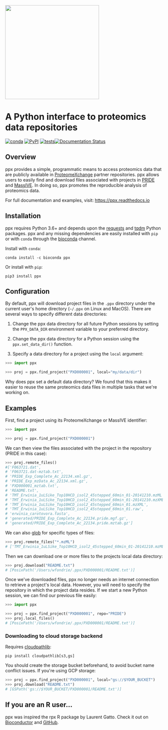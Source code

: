 <img src="static/ppx_light.svg" width=300>

# A Python interface to proteomics data repositories

[![conda](https://img.shields.io/conda/vn/bioconda/ppx?color=green)](http://bioconda.github.io/recipes/ppx/README.html)
[![PyPI](https://img.shields.io/pypi/v/ppx?color=green)](https://pypi.org/project/ppx/)
[![tests](https://github.com/wfondrie/ppx/workflows/tests/badge.svg?branch=master)](https://github.com/wfondrie/ppx/actions?query=workflow%3Atests)[![Documentation Status](https://readthedocs.org/projects/ppx/badge/?version=latest)](https://ppx.readthedocs.io/en/latest/?badge=latest)  

## Overview  
ppx provides a simple, programmatic means to access proteomics data that are
publicly available in [ProteomeXchange](http://www.proteomexchange.org) partner
repositories. ppx allows users to easily find and download files associated
with projects in [PRIDE](https://www.ebi.ac.uk/pride/archive/) and
[MassIVE](https://massive.ucsd.edu/ProteoSAFe/static/massive.jsp). In doing so,
ppx promotes the reproducible analysis of proteomics data.

For full documentation and examples, visit: https://ppx.readthedocs.io

## Installation  
ppx requires Python 3.6+ and depends upon the
[requests](https://docs.python-requests.org/en/master/) and
[tqdm](https://tqdm.github.io/) Python packages. ppx and any missing
dependencies are easily installed with `pip` or with `conda` through the 
[bioconda](https://bioconda.github.io/index.html) channel.

Install with `conda`:

``` shell
conda install -c bioconda ppx
```

Or install with `pip`:

```shell
pip3 install ppx
```

## Configuration

By default, ppx will download project files in the `.ppx` directory under the
current user's home directory (`~/.ppx` on Linux and MacOS). There are several
ways to specify different data directories:

1. Change the ppx data directory for all future Python sessions by setting the 
`PPX_DATA_DIR` environment variable to your preferred directory.

2. Change the ppx data directory for a Python session using the
`ppx.set_data_dir()` function.

3. Specify a data directory for a project using the `local` argument:

``` Python
>>> import ppx

>>> proj = ppx.find_project("PXD000001", local="my/data/dir")
```

Why does ppx set a default data directory? We found that this makes it easier
to reuse the same proteomics data files in multiple tasks that we're working
on.


## Examples
First, find a project using its ProteomeXchange or MassIVE identifier:

``` Python
>>> import ppx

>>> proj = ppx.find_project("PXD000001")
```

We can then view the files associated with the project in the repository
(PRIDE in this case):

``` Python
>>> proj.remote_files()
#['F063721.dat',
# 'F063721.dat-mztab.txt',
# 'PRIDE_Exp_Complete_Ac_22134.xml.gz',
# 'PRIDE_Exp_mzData_Ac_22134.xml.gz',
# 'PXD000001_mztab.txt',
# 'README.txt',
# 'TMT_Erwinia_1uLSike_Top10HCD_isol2_45stepped_60min_01-20141210.mzML',
# 'TMT_Erwinia_1uLSike_Top10HCD_isol2_45stepped_60min_01-20141210.mzXML',
# 'TMT_Erwinia_1uLSike_Top10HCD_isol2_45stepped_60min_01.mzXML',
# 'TMT_Erwinia_1uLSike_Top10HCD_isol2_45stepped_60min_01.raw',
# 'erwinia_carotovora.fasta',
# 'generated/PRIDE_Exp_Complete_Ac_22134.pride.mgf.gz',
# 'generated/PRIDE_Exp_Complete_Ac_22134.pride.mztab.gz']
```

We can also [glob](https://en.wikipedia.org/wiki/Glob_(programming)) for
specific types of files:

``` Python
>>> proj.remote_files("*.mzML")
# ['TMT_Erwinia_1uLSike_Top10HCD_isol2_45stepped_60min_01-20141210.mzML']
```

Then we can download one or more files to the projects local data directory:

``` Python
>>> proj.download("README.txt")
# [PosixPath('/Users/wfondrie/.ppx/PXD000001/README.txt')]
```

Once we've downloaded files, ppx no longer needs an internet connection to
retrieve a project's local data. However, you will need to specify the 
repository in which the project data resides. If we start a new Python
session, we can find our previous file easily:

``` Python
>>> import ppx

>>> proj = ppx.find_project("PXD000001", repo="PRIDE")
>>> proj.local_files()
# [PosixPath('/Users/wfondrie/.ppx/PXD000001/README.txt')]
```

### Downloading to cloud storage backend

Requires [cloudpathlib](https://cloudpathlib.drivendata.org/stable/):

```
pip install cloudpathlib[s3,gs]
```

You should create the storage bucket beforehand, to avoid bucket name conflict issues.
If you're using GCP storage:

``` Python
>>> proj = ppx.find_project("PXD000001", local="gs://$YOUR_BUCKET")
>>> proj.download("README.txt")
# [GSPath('gs://$YOUR_BUCKET/PXD000001/README.txt')]
```

## If you are an R user...

ppx was inspired the rpx R package by Laurent Gatto. Check it out on
[Bioconductor](http://bioconductor.org/packages/release/bioc/html/rpx.html) and
[GitHub](https://github.com/lgatto/rpx).
